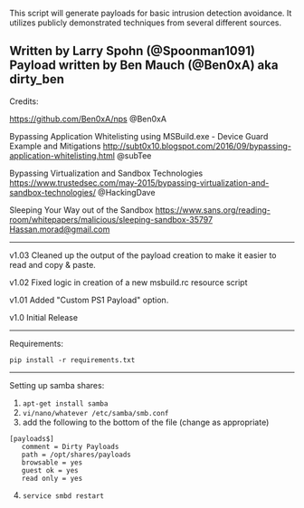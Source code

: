 This script will generate payloads for basic intrusion detection avoidance.
It utilizes publicly demonstrated techniques from several different sources.

Written by Larry Spohn (@Spoonman1091)
Payload written by Ben Mauch (@Ben0xA) aka dirty_ben
-------------------------------------------------------------------------------------------

Credits:

https://github.com/Ben0xA/nps
@Ben0xA

Bypassing Application Whitelisting using MSBuild.exe - Device Guard Example and Mitigations
http://subt0x10.blogspot.com/2016/09/bypassing-application-whitelisting.html
@subTee

Bypassing Virtualization and Sandbox Technologies
https://www.trustedsec.com/may-2015/bypassing-virtualization-and-sandbox-technologies/
@HackingDave

Sleeping Your Way out of the Sandbox
https://www.sans.org/reading-room/whitepapers/malicious/sleeping-sandbox-35797
Hassan.morad@gmail.com

-------------------------------------------------------------------------------------------
v1.03
  Cleaned up the output of the payload creation to make it easier to read and copy & paste.

v1.02
  Fixed logic in creation of a new msbuild.rc resource script

v1.01
  Added "Custom PS1 Payload" option.

v1.0
  Initial Release

-------------------------------------------------------------------------------------------

Requirements:

`pip install -r requirements.txt`

-------------------------------------------------------------------------------------------

Setting up samba shares:

1. `apt-get install samba`
2. `vi/nano/whatever /etc/samba/smb.conf`
3. add the following to the bottom of the file (change as appropriate)

```
[payloads$]
   comment = Dirty Payloads
   path = /opt/shares/payloads
   browsable = yes
   guest ok = yes
   read only = yes
```
4. `service smbd restart`
